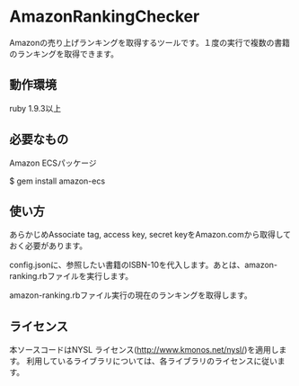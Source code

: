 # AmazonRankingChecker

Amazonの売り上げランキングを取得するツールです。１度の実行で複数の書籍のランキングを取得できます。

## 動作環境

ruby 1.9.3以上

## 必要なもの

Amazon ECSパッケージ

$ gem install amazon-ecs

## 使い方

あらかじめAssociate tag, access key, secret keyをAmazon.comから取得しておく必要があります。

config.jsonに、参照したい書籍のISBN-10を代入します。あとは、amazon-ranking.rbファイルを実行します。

amazon-ranking.rbファイル実行の現在のランキングを取得します。

## ライセンス

本ソースコードはNYSL ライセンス(http://www.kmonos.net/nysl/)を適用します。
利用しているライブラリについては、各ライブラリのライセンスに従います。
